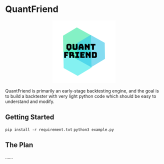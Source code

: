 # QuantFriend

<div style="text-align:center"><img src="/Resources/Branding/logo.png" /></div>

QuantFriend is primarily an early-stage backtesting engine, and the goal is to build a backtester with very light python code which should be easy to understand and modify.

## Getting Started
`pip install -r requirement.txt`
`python3 example.py`

## The Plan
......
